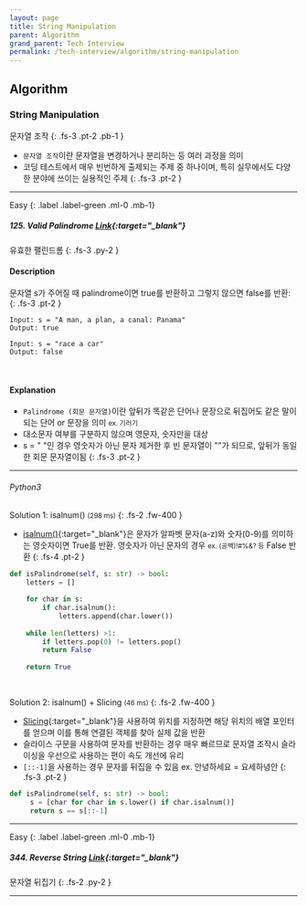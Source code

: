 ```yaml
---
layout: page
title: String Manipulation
parent: Algorithm
grand_parent: Tech Interview
permalink: /tech-interview/algorithm/string-manipulation
---
```


## Algorithm

### String Manipulation
문자열 조작
{: .fs-3 .pt-2 .pb-1 }

- `문자열 조작`이란 문자열을 변경하거나 분리하는 등 여러 과정을 의미
- 코딩 테스트에서 매우 빈번하게 출제되는 주제 중 하나이며, 특히 실무에서도 다양한 분야에 쓰이는 실용적인 주제
{: .fs-3 .pt-2 }

---

Easy
{: .label .label-green .ml-0 .mb-1}

##### 125. Valid Palindrome [Link](https://leetcode.com/problems/valid-palindrome){:target="_blank"}
유효한 팰린드롬 
{: .fs-3 .py-2 }


#### Description

문자열 s가 주어질 때 palindrome이면 true를 반환하고 그렇지 않으면 false를 반환:
{: .fs-3 .pt-2 }

```
Input: s = "A man, a plan, a canal: Panama"
Output: true

Input: s = "race a car"
Output: false
```

<Br />

#### Explanation

- `Palindrome (회문 문자열)`이란 앞뒤가 똑같은 단어나 문장으로 뒤집어도 같은 말이 되는 단어 or 문장을 의미 <small>ex. 기러기</small>
- 대소문자 여부를 구분하지 않으며 영문자, 숫자만을 대상
- s = " "인 경우 영숫자가 아닌 문자 제거한 후 빈 문자열이 ""가 되므로, 앞뒤가 동일한 회문 문자열이됨
{: .fs-3 .pt-2 }

<hr />

###### Python3

Solution 1: isalnum() <small>(298 ms)</small>
{: .fs-2 .fw-400 }

- [isalnum()](https://www.w3schools.com/python/ref_string_isalnum.asp){:target="_blank"}은 문자가 알파벳 문자(a-z)와 숫자(0-9)를 의미하는 영숫자이면 True를 반환. 영숫자가 아닌 문자의 경우 <small>ex. (공백)!#%&? 등</small> False 반환
{: .fs-4 .pt-2 }

```python
def isPalindrome(self, s: str) -> bool:
    letters = []

    for char in s:
        if char.isalnum():
            letters.append(char.lower())
    
    while len(letters) >1:
        if letters.pop(0) != letters.pop()
        return False
    
    return True
```

<Br />

Solution 2: isalnum() + Slicing <small>(46 ms)</small>
{: .fs-2 .fw-400 }

- [Slicing](https://www.w3schools.com/python/python_strings_slicing.asp){:target="_blank"}을 사용하여 위치를 지정하면 해당 위치의 배열 포인터를 얻으며 이를 통해 연결된 객체를 찾아 실제 값을 반환
- 슬라이스 구문을 사용하여 문자를 반환하는 경우 매우 빠르므로 문자열 조작시 슬라이싱을 우선으로 사용하는 편이 속도 개선에 유리
- `[::-1]`을 사용하는 경우 문자를 뒤집을 수 있음 ex. 안녕하세요 = 요세하녕안
{: .fs-3 .pt-2 }

```python
def isPalindrome(self, s: str) -> bool:
     s = [char for char in s.lower() if char.isalnum()]
     return s == s[::-1]
```
</div>

---

Easy
{: .label .label-green .ml-0 .mb-1}

##### 344. Reverse String [Link](https://leetcode.com/problems/reverse-string){:target="_blank"}
문자열 뒤집기 
{: .fs-2 .py-2 }

---